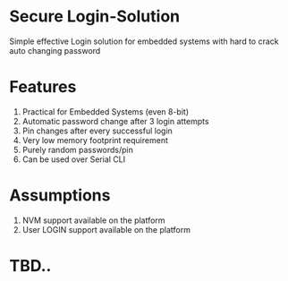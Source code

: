 # Secure Login-Solution
Simple effective Login solution for embedded systems with hard to crack auto changing password

# Features
1. Practical for Embedded Systems (even 8-bit)
2. Automatic password change after 3 login attempts
3. Pin changes after every successful login
4. Very low memory footprint requirement
5. Purely random passwords/pin
6. Can be used over Serial CLI

# Assumptions
1. NVM support available on the platform
2. User LOGIN support available on the platform

# TBD..
